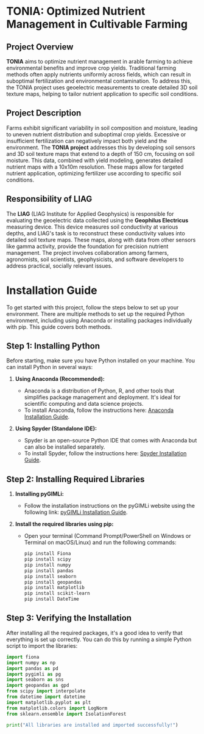# TONIA: Optimized Nutrient Management in Cultivable Farming

## Project Overview

**TONIA** aims to optimize nutrient management in arable farming to achieve environmental benefits and improve crop yields. Traditional farming methods often apply nutrients uniformly across fields, which can result in suboptimal fertilization and environmental contamination. To address this, the TONIA project uses geoelectric measurements to create detailed 3D soil texture maps, helping to tailor nutrient application to specific soil conditions.

## Project Description

Farms exhibit significant variability in soil composition and moisture, leading to uneven nutrient distribution and suboptimal crop yields. Excessive or insufficient fertilization can negatively impact both yield and the environment. The **TONIA project** addresses this by developing soil sensors and 3D soil texture maps that extend to a depth of 150 cm, focusing on soil moisture. This data, combined with yield modeling, generates detailed nutrient maps with a 10x10m resolution. These maps allow for targeted nutrient application, optimizing fertilizer use according to specific soil conditions.

## Responsibility of LIAG

The **LIAG** (LIAG Institute for Applied Geophysics) is responsible for evaluating the geoelectric data collected using the **Geophilus Electricus** measuring device. This device measures soil conductivity at various depths, and LIAG's task is to reconstruct these conductivity values into detailed soil texture maps. These maps, along with data from other sensors like gamma activity, provide the foundation for precision nutrient management. The project involves collaboration among farmers, agronomists, soil scientists, geophysicists, and software developers to address practical, socially relevant issues.



# Installation Guide

To get started with this project, follow the steps below to set up your environment. There are multiple methods to set up the required Python environment, including using Anaconda or installing packages individually with pip. This guide covers both methods.

## Step 1: Installing Python

Before starting, make sure you have Python installed on your machine. You can install Python in several ways:

1. **Using Anaconda (Recommended):**
   - Anaconda is a distribution of Python, R, and other tools that simplifies package management and deployment. It's ideal for scientific computing and data science projects.
   - To install Anaconda, follow the instructions here: [Anaconda Installation Guide](https://docs.anaconda.com/anaconda/install/).

2. **Using Spyder (Standalone IDE):**
   - Spyder is an open-source Python IDE that comes with Anaconda but can also be installed separately.
   - To install Spyder, follow the instructions here: [Spyder Installation Guide](https://docs.spyder-ide.org/current/installation.html).

## Step 2: Installing Required Libraries

1. **Installing pyGIMLi:**
   - Follow the installation instructions on the pyGIMLi website using the following link: [pyGIMLi Installation Guide](https://www.pygimli.org/installation.html).

2. **Install the required libraries using pip:**
   - Open your terminal (Command Prompt/PowerShell on Windows or Terminal on macOS/Linux) and run the following commands:

     ```bash
     pip install Fiona
     pip install scipy
     pip install numpy
     pip install pandas
     pip install seaborn
     pip install geopandas
     pip install matplotlib
     pip install scikit-learn
     pip install DateTime
     ```

## Step 3: Verifying the Installation

After installing all the required packages, it's a good idea to verify that everything is set up correctly. You can do this by running a simple Python script to import the libraries:

```python
import fiona
import numpy as np
import pandas as pd
import pygimli as pg
import seaborn as sns
import geopandas as gpd
from scipy import interpolate
from datetime import datetime
import matplotlib.pyplot as plt
from matplotlib.colors import LogNorm
from sklearn.ensemble import IsolationForest

print("All libraries are installed and imported successfully!")
